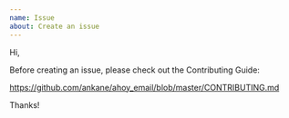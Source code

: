 ```yaml
---
name: Issue
about: Create an issue
---
```


Hi,

Before creating an issue, please check out the Contributing Guide:

https://github.com/ankane/ahoy_email/blob/master/CONTRIBUTING.md

Thanks!
